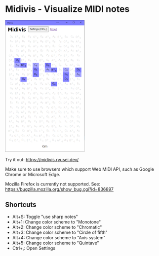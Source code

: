 # Midivis - Visualize MIDI notes

<img alt="Midivis screenshot" src="doc/screenshot-20201230.png" width="257" height="427">

Try it out: https://midivis.ryusei.dev/

Make sure to use browsers which support Web MIDI API, such as Google Chrome or Microsoft Edge.

Mozilla Firefox is currently not supported. See: https://bugzilla.mozilla.org/show_bug.cgi?id=836897

## Shortcuts

- Alt+S: Toggle "use sharp notes"
- Alt+1: Change color scheme to "Monotone"
- Alt+2: Change color scheme to "Chromatic"
- Alt+3: Change color scheme to "Circle of fifth"
- Alt+4: Change color scheme to "Axis system"
- Alt+5: Change color scheme to "Quintave"
- Ctrl+,: Open Settings
